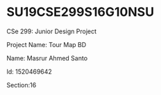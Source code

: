 # SU19CSE299S16G10NSU
CSe 299: Junior Design Project

Project Name: Tour Map BD

Name: Masrur Ahmed Santo

Id: 1520469642

Section:16


